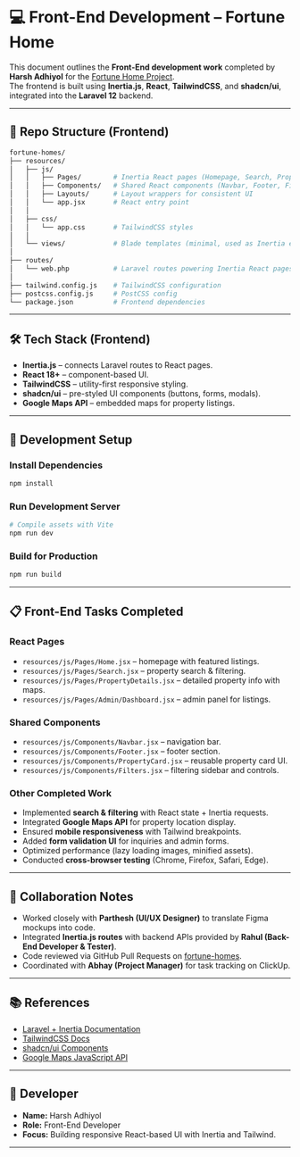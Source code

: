 # 💻 Front-End Development – Fortune Home

This document outlines the **Front-End development work** completed by **Harsh Adhiyol** for the [Fortune Home Project](https://github.com/rahucqu/fortune-homes).  
The frontend is built using **Inertia.js**, **React**, **TailwindCSS**, and **shadcn/ui**, integrated into the **Laravel 12** backend.

---

## 📂 Repo Structure (Frontend)

```bash
fortune-homes/
├── resources/
│   ├── js/
│   │   ├── Pages/        # Inertia React pages (Homepage, Search, Property Details, Admin)
│   │   ├── Components/   # Shared React components (Navbar, Footer, Filters, PropertyCard)
│   │   ├── Layouts/      # Layout wrappers for consistent UI
│   │   └── app.jsx       # React entry point
│   │
│   ├── css/
│   │   └── app.css       # TailwindCSS styles
│   │
│   └── views/            # Blade templates (minimal, used as Inertia entry points)
│
├── routes/
│   └── web.php           # Laravel routes powering Inertia React pages
│
├── tailwind.config.js    # TailwindCSS configuration
├── postcss.config.js     # PostCSS config
└── package.json          # Frontend dependencies
```

---

## 🛠 Tech Stack (Frontend)

- **Inertia.js** – connects Laravel routes to React pages.  
- **React 18+** – component-based UI.  
- **TailwindCSS** – utility-first responsive styling.  
- **shadcn/ui** – pre-styled UI components (buttons, forms, modals).  
- **Google Maps API** – embedded maps for property listings.  

---

## 🚀 Development Setup

### Install Dependencies
```bash
npm install
```

### Run Development Server
```bash
# Compile assets with Vite
npm run dev
```

### Build for Production
```bash
npm run build
```

---

## 📋 Front-End Tasks Completed

### React Pages
- `resources/js/Pages/Home.jsx` – homepage with featured listings.  
- `resources/js/Pages/Search.jsx` – property search & filtering.  
- `resources/js/Pages/PropertyDetails.jsx` – detailed property info with maps.  
- `resources/js/Pages/Admin/Dashboard.jsx` – admin panel for listings.  

### Shared Components
- `resources/js/Components/Navbar.jsx` – navigation bar.  
- `resources/js/Components/Footer.jsx` – footer section.  
- `resources/js/Components/PropertyCard.jsx` – reusable property card UI.  
- `resources/js/Components/Filters.jsx` – filtering sidebar and controls.  

### Other Completed Work
- Implemented **search & filtering** with React state + Inertia requests.  
- Integrated **Google Maps API** for property location display.  
- Ensured **mobile responsiveness** with Tailwind breakpoints.  
- Added **form validation UI** for inquiries and admin forms.  
- Optimized performance (lazy loading images, minified assets).  
- Conducted **cross-browser testing** (Chrome, Firefox, Safari, Edge).  

---

## 🔄 Collaboration Notes

- Worked closely with **Parthesh (UI/UX Designer)** to translate Figma mockups into code.  
- Integrated **Inertia.js routes** with backend APIs provided by **Rahul (Back-End Developer & Tester)**.  
- Code reviewed via GitHub Pull Requests on [fortune-homes](https://github.com/rahucqu/fortune-homes).  
- Coordinated with **Abhay (Project Manager)** for task tracking on ClickUp.  

---

## 📚 References

- [Laravel + Inertia Documentation](https://inertiajs.com/)  
- [TailwindCSS Docs](https://tailwindcss.com/docs)  
- [shadcn/ui Components](https://ui.shadcn.com/docs)  
- [Google Maps JavaScript API](https://developers.google.com/maps/documentation/javascript)  

---

## 👤 Developer

- **Name:** Harsh Adhiyol  
- **Role:** Front-End Developer  
- **Focus:** Building responsive React-based UI with Inertia and Tailwind.  

---
